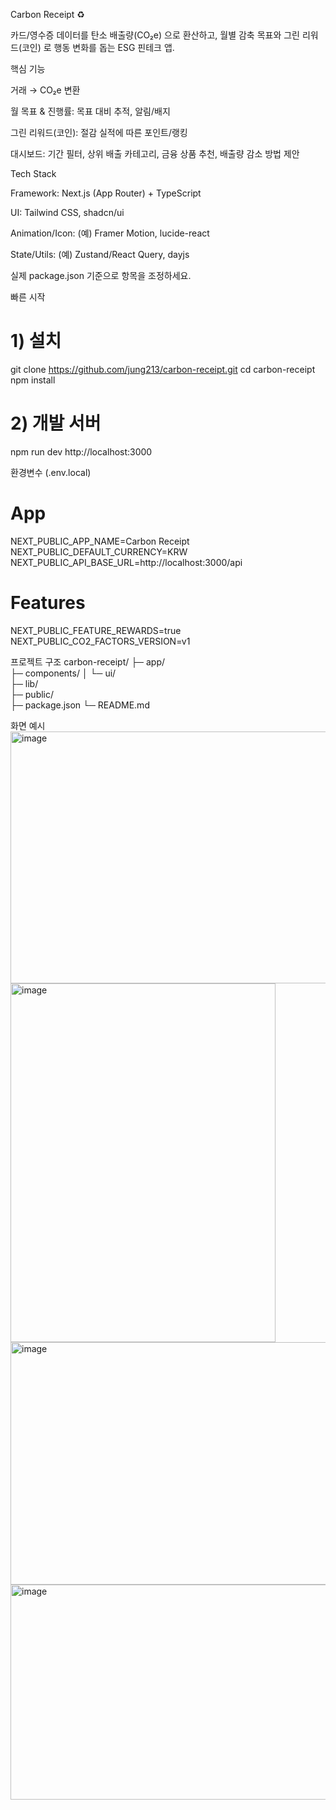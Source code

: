 Carbon Receipt ♻️

카드/영수증 데이터를 탄소 배출량(CO₂e) 으로 환산하고, 월별 감축 목표와 그린 리워드(코인) 로 행동 변화를 돕는 ESG 핀테크 앱.


핵심 기능

거래 → CO₂e 변환

월 목표 & 진행률: 목표 대비 추적, 알림/배지

그린 리워드(코인): 절감 실적에 따른 포인트/랭킹

대시보드: 기간 필터, 상위 배출 카테고리, 금융 상품 추천, 배출량 감소 방법 제안


Tech Stack

Framework: Next.js (App Router) + TypeScript

UI: Tailwind CSS, shadcn/ui

Animation/Icon: (예) Framer Motion, lucide-react

State/Utils: (예) Zustand/React Query, dayjs

실제 package.json 기준으로 항목을 조정하세요.

빠른 시작
# 1) 설치
git clone https://github.com/jung213/carbon-receipt.git
cd carbon-receipt
npm install

# 2) 개발 서버
npm run dev
http://localhost:3000

환경변수 (.env.local)
# App
NEXT_PUBLIC_APP_NAME=Carbon Receipt
NEXT_PUBLIC_DEFAULT_CURRENCY=KRW
NEXT_PUBLIC_API_BASE_URL=http://localhost:3000/api

# Features
NEXT_PUBLIC_FEATURE_REWARDS=true
NEXT_PUBLIC_CO2_FACTORS_VERSION=v1


프로젝트 구조
carbon-receipt/
├─ app/                
├─ components/
│  └─ ui/              
├─ lib/                
├─ public/            
├─ package.json
└─ README.md

화면 예시
<img width="556" height="403" alt="image" src="https://github.com/user-attachments/assets/ef729211-05ae-425c-ab6a-14a038f6dc35" />
<img width="424" height="574" alt="image" src="https://github.com/user-attachments/assets/551ccc9b-2850-460c-ada2-cb52fbc5937d" />
<img width="670" height="388" alt="image" src="https://github.com/user-attachments/assets/9a73e64b-ee47-4200-b042-692cd01d9aa9" />
<img width="661" height="344" alt="image" src="https://github.com/user-attachments/assets/fd784d91-7144-4ecb-9399-5c2370b96d4a" />


